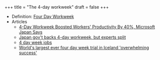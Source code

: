 +++
title = "The 4-day workweek"
draft = false
+++

-   Definition: [Four Day Workweek](https://en.wikipedia.org/wiki/Four-day_workweek)
-   Articles
    -   [4-Day Workweek Boosted Workers' Productivity By 40%, Microsoft Japan Says](https://www.npr.org/2019/11/04/776163853/microsoft-japan-says-4-day-workweek-boosted-workers-productivity-by-40)
    -   [Japan gov't backs 4-day workweek, but experts split](https://mainichi.jp/english/articles/20210619/p2g/00m/0na/014000c)
    -   [4 day week jobs](https://4dayweek.io/)
    -   [World's largest ever four day week trial in Iceland 'overwhelming success'](https://www.independent.co.uk/news/uk/politics/four-day-week-pilot-iceland-b1877171.html)